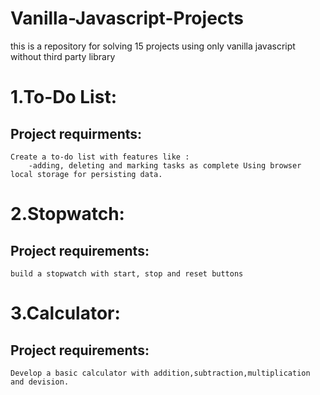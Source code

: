 # Vanilla-Javascript-Projects

this is a repository for solving 15 projects using only vanilla javascript without third party library

# 1.To-Do List:

## Project requirments:

    Create a to-do list with features like :
        -adding, deleting and marking tasks as complete Using browser local storage for persisting data.


# 2.Stopwatch:


## Project requirements:

    build a stopwatch with start, stop and reset buttons


# 3.Calculator:


## Project requirements:

    Develop a basic calculator with addition,subtraction,multiplication and devision.